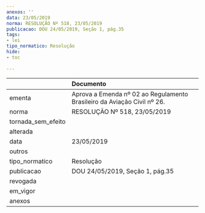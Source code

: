 ```yaml
---
anexos: ''
data: 23/05/2019
norma: RESOLUÇÃO Nº 518, 23/05/2019
publicacao: DOU 24/05/2019, Seção 1, pág.35
tags:
- lei
tipo_normatico: Resolução
hide: 
- toc 
 
---
```


|                    | Documento                                                               |
|:-------------------|:------------------------------------------------------------------------|
| ementa             | Aprova a Emenda nº 02 ao Regulamento Brasileiro da Aviação Civil nº 26. |
| norma              | RESOLUÇÃO Nº 518, 23/05/2019                                            |
| tornada_sem_efeito |                                                                         |
| alterada           |                                                                         |
| data               | 23/05/2019                                                              |
| outros             |                                                                         |
| tipo_normatico     | Resolução                                                               |
| publicacao         | DOU 24/05/2019, Seção 1, pág.35                                         |
| revogada           |                                                                         |
| em_vigor           |                                                                         |
| anexos             |                                                                         |